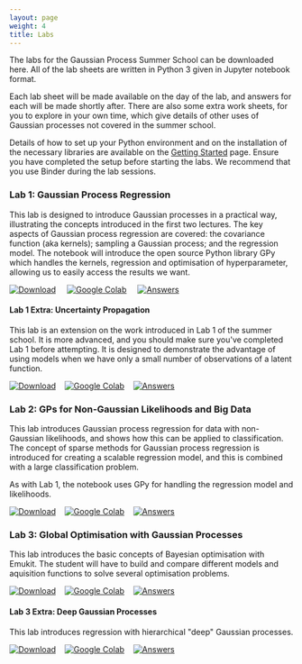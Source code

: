 ```yaml
---
layout: page
weight: 4
title: Labs
---
```


The labs for the Gaussian Process Summer School can be downloaded here. All of the lab sheets are written in Python 3 given in Jupyter notebook format.

Each lab sheet will be made available on the day of the lab, and answers for each will be made shortly after. There are also some extra work sheets, for you to explore in your own time, which give details of other uses of Gaussian processes not covered in the summer school.

Details of how to set up your Python environment and on the installation of the necessary libraries are available on the [Getting Started](./getting_started) page. Ensure you have completed the setup before starting the labs. We recommend that you use Binder during the lab sessions.

### Lab 1: Gaussian Process Regression

This lab is designed to introduce Gaussian processes in a practical way, illustrating the concepts introduced in the first two lectures. The key aspects of Gaussian process regression are covered: the covariance function (aka kernels); sampling a Gaussian process; and the regression model. The notebook will introduce the open source Python library GPy which handles the kernels, regression and optimisation of hyperparameter, allowing us to easily access the results we want.

[![Download](https://img.shields.io/badge/download-lab%201-green)](https://github.com/gpschool/labs/raw/2023/lab_1.ipynb) &nbsp;&nbsp;&nbsp;
[![Google Colab](https://colab.research.google.com/assets/colab-badge.svg)](https://colab.research.google.com/github/gpschool/labs/blob/2023/colab/lab_1.ipynb) &nbsp;&nbsp;&nbsp;
[![Answers](https://img.shields.io/badge/answers-nbviewer-green)](https://nbviewer.jupyter.org/github/gpschool/labs/blob/2023/answers/lab_1.ipynb)


#### Lab 1 Extra: Uncertainty Propagation

This lab is an extension on the work introduced in Lab 1 of the summer school. It is more advanced, and you should make sure you've completed Lab 1 before attempting. It is designed to demonstrate the advantage of using models when we have only a small number of observations of a latent function.

[![Download](https://img.shields.io/badge/download-lab%201%20extra-green)](https://github.com/gpschool/labs/raw/2023/lab_1_extra.ipynb)&nbsp;&nbsp;&nbsp;
[![Google Colab](https://colab.research.google.com/assets/colab-badge.svg)](https://colab.research.google.com/github/gpschool/labs/blob/2023/colab/lab_1_extra.ipynb)&nbsp;&nbsp;&nbsp;
[![Answers](https://img.shields.io/badge/answers-nbviewer-green)](https://nbviewer.jupyter.org/github/gpschool/labs/blob/2023/answers/lab_1_extra.ipynb)

### Lab 2: GPs for Non-Gaussian Likelihoods and Big Data

This lab introduces Gaussian process regression for data with non-Gaussian likelihoods, and shows how this can be applied to classification. The concept of sparse methods for Gaussian process regression is introduced for creating a scalable regression model, and this is combined with a large classification problem.

As with Lab 1, the notebook uses GPy for handling the regression model and likelihoods.

[![Download](https://img.shields.io/badge/download-lab%202-green)](https://github.com/gpschool/labs/raw/2023/lab_2.ipynb)&nbsp;&nbsp;&nbsp;
[![Google Colab](https://colab.research.google.com/assets/colab-badge.svg)](https://colab.research.google.com/github/gpschool/labs/blob/2023/colab/lab_2.ipynb)&nbsp;&nbsp;&nbsp;
[![Answers](https://img.shields.io/badge/answers-nbviewer-green)](https://nbviewer.jupyter.org/github/gpschool/labs/blob/2023/answers/lab_2.ipynb)

### Lab 3: Global Optimisation with Gaussian Processes

This lab introduces the basic concepts of Bayesian optimisation with Emukit. The student will have to build and compare different models and aquisition functions to solve several optimisation problems.

[![Download](https://img.shields.io/badge/download-lab%203-green)](https://github.com/gpschool/labs/raw/2023/lab_3.ipynb)&nbsp;&nbsp;&nbsp;
[![Google Colab](https://colab.research.google.com/assets/colab-badge.svg)](https://colab.research.google.com/github/gpschool/labs/blob/2023/colab/lab_3.ipynb)&nbsp;&nbsp;&nbsp;
[![Answers](https://img.shields.io/badge/answers-nbviewer-green)](https://nbviewer.jupyter.org/github/gpschool/labs/blob/2023/answers/lab_3.ipynb)


#### Lab 3 Extra: Deep Gaussian Processes

This lab introduces regression with hierarchical "deep" Gaussian processes.

[![Download](https://img.shields.io/badge/download-lab%202%20extra-green)](https://github.com/gpschool/labs/raw/2023/lab_3_extra.ipynb)&nbsp;&nbsp;&nbsp;
[![Google Colab](https://colab.research.google.com/assets/colab-badge.svg)](https://colab.research.google.com/github/gpschool/labs/blob/2023/colab/lab_3_extra.ipynb)&nbsp;&nbsp;&nbsp;
[![Answers](https://img.shields.io/badge/answers-nbviewer-green)](https://nbviewer.jupyter.org/github/gpschool/labs/blob/2023/answers/lab_3_extra.ipynb)

